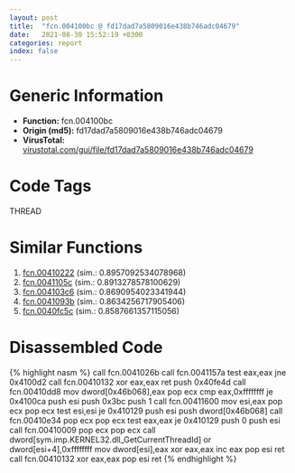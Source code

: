 ```yaml
---
layout: post
title:  "fcn.004100bc @ fd17dad7a5809016e438b746adc04679"
date:   2021-08-30 15:52:19 +0300
categories: report
index: false
---
```


# Generic Information
- **Function:** fcn.004100bc
- **Origin (md5):** fd17dad7a5809016e438b746adc04679
- **VirusTotal:** [virustotal.com/gui/file/fd17dad7a5809016e438b746adc04679][virustotal_ref]

# Code Tags
<span class="tag" id="THREAD">THREAD</span>


# Similar Functions

1. [fcn.00410222][similar_1_ref] (sim.: 0.8957092534078968)
2. [fcn.0041105c][similar_2_ref] (sim.: 0.8913278578100629)
3. [fcn.004103c6][similar_3_ref] (sim.: 0.8690954023341944)
4. [fcn.0041093b][similar_4_ref] (sim.: 0.8634256717905406)
5. [fcn.0040fc5c][similar_5_ref] (sim.: 0.8587661357115056)


# Disassembled Code

{% highlight nasm %}
call fcn.0041026b
call fcn.0041157a
test eax,eax
jne 0x4100d2
call fcn.00410132
xor eax,eax
ret 
push 0x40fe4d
call fcn.00410dd8
mov dword[0x46b068],eax
pop ecx
cmp eax,0xffffffff
je 0x4100ca
push esi
push 0x3bc
push 1
call fcn.00411600
mov esi,eax
pop ecx
pop ecx
test esi,esi
je 0x410129
push esi
push dword[0x46b068]
call fcn.00410e34
pop ecx
pop ecx
test eax,eax
je 0x410129
push 0
push esi
call fcn.00410009
pop ecx
pop ecx
call dword[sym.imp.KERNEL32.dll_GetCurrentThreadId]
or dword[esi+4],0xffffffff
mov dword[esi],eax
xor eax,eax
inc eax
pop esi
ret 
call fcn.00410132
xor eax,eax
pop esi
ret 
{% endhighlight %}


[similar_1_ref]: /report/fcn.00410222@235127bd7ddea75fb72313b9d5061e79
[similar_2_ref]: /report/fcn.0041105c@35f4022de41774409db1da3a21b83eb4
[similar_3_ref]: /report/fcn.004103c6@005749adc53bec68c5dcf611d5cac450
[similar_4_ref]: /report/fcn.0041093b@3e3adb3f10ee14ce94d10d8d5e4997cb
[similar_5_ref]: /report/fcn.0040fc5c@4643b8f5a3d13e435a65fc553546b71e
[virustotal_ref]: https://www.virustotal.com/gui/file/fd17dad7a5809016e438b746adc04679